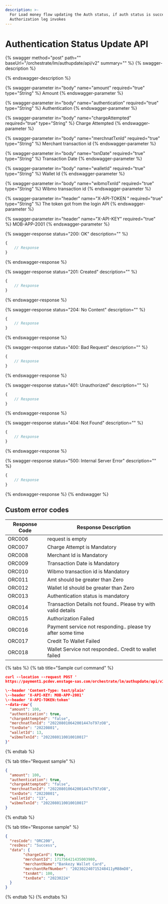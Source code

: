 ```yaml
---
description: >-
  For Load money flow updating the Auth status, if auth status is success,
  Authorization leg invokes
---
```


# Authentication Status Update API



{% swagger method="post" path="" baseUrl="<domain>/orchestrate/lm/authupdate/api/v2" summary="" %}
{% swagger-description %}

{% endswagger-description %}

{% swagger-parameter in="body" name="amount" required="true" type="String" %}
Amount
{% endswagger-parameter %}

{% swagger-parameter in="body" name="authentication" required="true" type="String" %}
Authentication
{% endswagger-parameter %}

{% swagger-parameter in="body" name="chargeAttempted" required="true" type="String" %}
Charge Attempted
{% endswagger-parameter %}

{% swagger-parameter in="body" name="merchnatTxnId" required="true" type="String" %}
​Merchant transaction id
{% endswagger-parameter %}

{% swagger-parameter in="body" name="txnDate" required="true" type="String" %}
Transaction Date
{% endswagger-parameter %}

{% swagger-parameter in="body" name="walletId" required="true" type="String" %}
Wallet  Id
{% endswagger-parameter %}

{% swagger-parameter in="body" name="wibmoTxnId" required="true" type="String" %}
Wibmo transaction id
{% endswagger-parameter %}

{% swagger-parameter in="header" name="X-API-TOKEN  " required="true" type="String" %}
​The token got from the login API
{% endswagger-parameter %}

{% swagger-parameter in="header" name="X-API-KEY" required="true" %}
MOB-APP-2001
{% endswagger-parameter %}

{% swagger-response status="200: OK" description="" %}
```javascript
{
    // Response
}
```
{% endswagger-response %}

{% swagger-response status="201: Created" description="" %}
```javascript
{
    // Response
}
```
{% endswagger-response %}

{% swagger-response status="204: No Content" description="" %}
```javascript
{
    // Response
}
```
{% endswagger-response %}

{% swagger-response status="400: Bad Request" description="" %}
```javascript
{
    // Response
}
```
{% endswagger-response %}

{% swagger-response status="401: Unauthorized" description="" %}
```javascript
{
    // Response
}
```
{% endswagger-response %}

{% swagger-response status="404: Not Found" description="" %}
```javascript
{
    // Response
}
```
{% endswagger-response %}

{% swagger-response status="500: Internal Server Error" description="" %}
```javascript
{
    // Response
}
```
{% endswagger-response %}
{% endswagger %}

## Custom error codes

| Response Code | Response Description                                          |
| ------------- | ------------------------------------------------------------- |
| ORC006        | ​request is empty                                             |
| ORC007        | ​Charge Attempt is Mandatory                                  |
| ORC008        | Merchant Id is Mandatory                                      |
| ORC009        | Transaction Date is Mandatory                                 |
| ORC010        | Wibmo transaction id is Mandatory                             |
| ORC011        | ​Amt should be greater than Zero                              |
| ​ORC012       | ​Wallet Id should be greater than Zero                        |
| ​ORC013       | Authentication status is mandatory                            |
| ​ORC014       | Transaction Details not found.. Please try with valid details |
| ORC015        | Authorization Failed                                          |
| ​ORC016       | Payment service not responding.. please try after some time   |
| ORC017        | Credit To Wallet Failed                                       |
| ORC018        | Wallet Service not responded.. Credit to wallet failed        |



{% tabs %}
{% tab title="Sample curl command" %}
```json
​curl --location --request POST '
https://payment1.pcdev.enstage-sas.com/orchestrate/lm/authupdate/api/v1'

\--header 'Content-Type: text/plain'
\--header 'X-API-KEY: MOB-APP-2001'
\--header 'X-API-TOKEN:token'
--data-raw'{
  "amount": 100,
  "authentication": true,
  "chargeAttempted": "false",
  "merchnatTxnId": "202208010642001447oT97zO8",
  "txnDate": "20220801",
  "walletId": 13,
  "wibmoTxnId": "2022080110010010017"
}'
```
{% endtab %}

{% tab title="Request sample" %}
```json
{
  "amount": 100,
  "authentication": true,
  "chargeAttempted": "false",
  "merchnatTxnId": "202208010642001447oT97zO8",
  "txnDate": "20220801",
  "walletId": "13",
  "wibmoTxnId": "2022080110010010017"
}
```
{% endtab %}

{% tab title="Response sample" %}
```json
{
  "resCode": "ORC200",
  "resDesc": "Success",
  "data": {
        "chargeCard": true,
        "merchantId": 171756421435003980,
        "merchantName":"Bankezy Wallet Card",
        "merchantRefNumber": "202302240715248411yM88mD8",
        "txnAmt": 100,
        "txnDate": "20230224"
  }
}
```
{% endtab %}
{% endtabs %}
